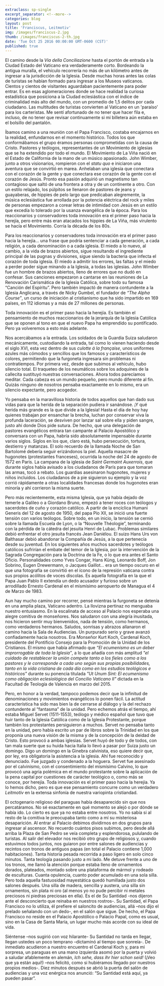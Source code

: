 ```yaml
---
extraclass: sp-single
excerpt_separator: <!--more-->
categories: blog
layout: post
title: 'Franciscus, Leitmotiv'
img: /images/franciscus-2.jpg
thumb: /images/franciscus-2-th.jpg
date: 'Tue Oct 25 2016 00:00:00 GMT-0600 (CST)'
published: true
---
```

El camino desde la *Via della Conciliazione* hasta el portón de entrada a la Ciudad Estado del Vaticano era verdaderamente corto. Bordeando la antigua muralla, el vehículo recorrería no más de un kilómetro antes de ingresar a la jurisdicción de la Iglesia. Desde muchas horas antes las colas de turistas se habían formado para ingresar a los Museos vaticanos. Cientos y cientos de visitantes aguardaban pacientemente para poder entrar. Es en esas aglomeraciones donde se hace realidad la curiosa estadística que posiciona a la Ciudad eclesiástica con el índice de criminalidad más alto del mundo, con un promedio de 1,5 delitos por cada ciudadano. Las multitudes de turistas convierten al Vaticano en un 'paraíso' para los carteristas. Me sentí afortunado de no tener que hacer fila e, incluso, de no tener que revisar continuamente si mi billetera aún estaba en el bolsillo del pantalón.

<!--more-->

Íbamos camino a una reunión con el Papa Francisco, costaba encajarnos en la realidad, enfundarnos en el momento histórico. Todos los que conformábamos el grupo éramos personas comprometidas con la causa de Cristo. Pastores y teólogos, representantes de un Movimiento de iglesias que se ha extendido por todo el mundo. El Movimiento de La Viña nació en el Estado de California de la mano de un músico apasionado. John Wimber, junto a otros visionarios, rompieron con el *statu quo* e iniciaron una aventura que se convirtió en marea. Anhelaban una iglesia que conectara con el corazón de la gente y que conectara ese corazón de la gente con el corazón de Jesús. Pronto esa pasión adquirió un magnetismo tan contagioso que saltó de una frontera a otra y de un continente a otro. Con un estilo relajado, los púlpitos se llenaron de pastores de jeans y guayaberas, de hippies de pelo largo que predicaban alegremente, la música eclesiástica fue arrollada por la potencia eléctrica del rock y miles de personas empezaron a corear letras de intimidad con Jesús en un estilo que excedía lo tolerado por la usanza evangélica de la época.  Para los reaccionarios y conservadores toda innovación era el primer paso hacia la herejía, pero entre más eran atacados los hippies de La Viña, más virulento se hacía el Movimiento. Corría la década de los 80s.

Para los reaccionarios y conservadores toda innovación era el primer paso hacia la herejía… una frase que podría sentenciar a cada generación, a cada religión, a cada denominación o a cada iglesia. El miedo a lo nuevo, al cambio, a la vida de brazos abiertos, sigue resultando el ingrediente principal de las pugnas y divisiones, sigue siendo la bacteria que infecta el corazón de toda iglesia.  El miedo a admitir los errores, las faltas y el miedo a perder poder sigue minando a la Iglesia, a todas las iglesias.  John Wimber fue un hombre de brazos abiertos, lleno de errores que no dudó en confesar. Sus canciones empezaron a cantarse en las reuniones de La Renovación Carismática de la Iglesia Católica, sobre todo su famosa “Canción del Espíritu”. Pero también impactó de manera contundente a la Iglesia Anglicana, a través de Nicky Gumbel, el fundador de *“The Alpha Course”*, un curso de iniciación al cristianismo que ha sido impartido en 169 países, en 112 idiomas y a más de 27 millones de personas.

Toda innovación es el primer paso hacia la herejía.  Es también el pensamiento de muchos reaccionarios de la jerarquía de la Iglesia Católica que se oponen al tono en que el nuevo Papa ha emprendido su pontificado.  Pero ya volveremos a esto más adelante.

Nos acercábamos a la entrada.  Los soldados de la Guardia Suiza saludaron mecánicamente, custodiando la entrada, tal como lo vienen haciendo desde el siglo XVI, esta vez dentro de sus *culotte á la française*, unos uniformes azules más cómodos y sencillos que los famosos y característicos de colores, permitiendo que la furgoneta ingresara sin problemas ni contratiempos.  Por primera vez, desde que subimos al vehículo, hubo silencio total. El traqueteo de los neumáticos sobre los adoquines de la callecita sustituyó nuestras conversaciones. Ahora todos parecíamos meditar. Cada cabeza es un mundo pequeño, pero mundo diferente al fin. Quizás ninguno de nosotros pensaba exactamente en lo mismo, era un silencio expectante, pero acogedor.

Yo pensaba en la maravillosa historia de todos aquellos que han dado sus vidas para que la herida de la separación pudiera ir sanándose.  ¡Y qué herida más grande es la que divide a la Iglesia! Hasta el día de hoy hay quienes trabajan por ensanchar la brecha, luchan por conservar viva la profunda laceración, se desviven por lanzar sal sobre ella y piden sangre, justo ahí donde Dios pide sutura.  De hecho, que una delegación de pastores evangélicos entrara tan campante al Palacio Apostólico y conversara con un Papa, habría sido absolutamente impensable durante varios siglos.  Siglos en los que, claro está, hubo persecución, tortura, destierro y matanzas. El solo recuerdo de la llamada Noche de San Bartolomé debería seguir erizándonos la piel.  Aquella masacre de hugonotes (protestantes franceses), ocurrida la noche del 24 de agosto de 1572 en Paris.  La campana de la iglesia de *Saint Germaint Auxerrois*, que durante siglos había avisado a los ciudadanos de París para que tomaran las armas, tocó a rebato.  Los guardias asesinaron hugonotes, mujeres y niños incluidos. Los ciudadanos de a pie siguieron su ejemplo y la voz corrió rápidamente a otras localidades francesas donde los hugonotes eran minoría y ahí corrieron la misma suerte.  

Pero más recientemente, esta misma Iglesia, que ya había dejado de temerle a Galileo o a Giordano Bruno, empezó a tener roces con teólogos y sacerdotes de cuño y corazón católico.  A partir de la encíclica Humani Generis del 12 de agosto de 1950, del papa Pío XII, se inició una fuerte tensión con varios teólogos. Sobre todo, en un inicio, la tensión se cernió sobre la llamada Escuela de Lyon, o la “Nouvelle Théologie”, terminando con la pérdida de la cátedra del jesuita Henri de Lubac. Problemas similares debió enfrentar el otro jesuita francés Jean Daniélou. El suizo Hans Urs von Balthasar debió abandonar la Compañía de Jesús, a la que pertenecía desde su juventud.  En los siguientes años muchos sacerdotes y teólogos católicos sufrirían el embate del temor de la Iglesia, por la intervención de la Sagrada Congregación para la Doctrina de la Fe, o lo que era antes el Santo Oficio. Personalidades como Yves Congar, Hans Küng, Leonardo Boff, Jon Sobrino, Eugen Drewermann, o Jacques Gaillot… era un tiempo oscuro en el que una fotografía se convirtió en el ícono de la represión vaticana contra sus propios acólitos de voces díscolas. Es aquella fotografía en la que el Papa Juan Pablo II extendía un dedo acusador y furioso sobre un arrodillado Ernesto Cardenal en el mismísimo aeropuerto de Managua el 4 de Marzo de 1983.

Aun hay mucho camino por recorrer, pensé mientras la furgoneta se detenía en una amplia plaza, Vaticano adentro. La llovizna pertinaz no menguaba nuestro entusiasmo. En la escalinata de acceso al Palacio nos esperaba una alegre comitiva de monseñores. Nos saludaron con una alegría inusitada, nos hicieron sentir muy bienvenidos, nada de tensión, como hermanos, como verdaderos hermanos. Saludos, sonrisas y abrazos allanaron el camino hacia la Sala de Audiencias. Un purpurado serio y grave avanzó confiadamente hacia nosotros. Era Monseñor Kurt Koch, Cardenal Koch, presidente del Pontificio Consejo para la Promoción de la Unidad de los Cristianos. El mismo que había afirmado que *“El ecumenismo es un deber improrrogable de toda la Iglesia”*, a lo que añadía con más amplitud *"el cuidado de restablecer la unión compete tanto a los fieles como a los pastores y le corresponde a cada uno según sus propias posibilidades, tanto en la vida cristiana de cada día como en los estudios teológicos e históricos"* durante su ponencia titulada *"Ut Unum Sint: El ecumenismo como obligación eclesiológica del Concilio Vaticano II"* dictada en la Facultad de Teología de Valencia en marzo del 2015.

Pero, en honor a la verdad, tampoco podemos decir que la infinitud de denominaciones y movimientos evangélicos lo ponen fácil. La actitud característica ha sido mas bien la de cerrarse al diálogo y la del rechazo contundente al “fantasma” de la unidad.  Pero echemos atrás el tiempo, ahí estaba Miguel Servet (1511-1553), teólogo y médico español que tuvo que huir tanto de la Iglesia Católica como de la Iglesia Protestante, porque también los protestantes persiguieron a muchos. Servet no pensaba tanto en la unidad, pero había escrito un par de libros sobre la Trinidad en los que proponía una nueva visión de la misma y de la concepción de la deidad de Cristo. Esto provocó a ambas iglesias. Servet huyó de todo y de todos, con tan mala suerte que su huida hacia Italia lo llevó a pasar por Suiza justo un domingo. Digo un domingo en la Ginebra calvinista, eso quiere decir que, por ley, era obligatoria la asistencia a la iglesia. Ahí fue reconocido y denunciado. Fue juzgado y condenado a la hoguera. Servet fue asesinado por el calvinismo, con el consentimiento del mismísimo Calvino, lo que provocó una agria polémica en el mundo protestante sobre la aplicación de la pena capital por cuestiones de carácter teológico o, como más se conoce, por herejía. Toda innovación es el primer paso hacia la herejía.  Ya lo hemos dicho, pero es que ese pensamiento concurre como un verdadero *Leitmotiv* en la extensa sinfonía de nuestra variopinta cristiandad.  

El octogenario religioso del paraguas había desaparecido sin que nos percatáramos. No sé exactamente en qué momento se alejó o por dónde se había ido. Lo cierto es que ya no estaba entre nosotros. Yo no sabía si al resto de la comitiva le preocupaba tanto como a mí su misteriosa desaparición. Al entrar al Palacio debimos dividirnos en dos grupos para ingresar al ascensor. No recuerdo cuántos pisos subimos, pero desde allá arriba la Plaza de San Pedro se veía completa y esplendorosa, pululando de turistas.  Al salir del elevador nos recibió otro grupo de religiosos y, cuando estuvimos todos juntos, nos guiaron por entre salones de audiencias y recintos con tronos de antiguos papas (en total el Palacio contiene 1,000 habitaciones). Tanta historia pesada recorrida a paso ligero en solo cinco minutos. Tanta teología pasando justo a mi lado. Me detuve frente a uno de los tronos, me llamó la atención porque estaba lleno de ornamentos dorados, plateados, montado sobre una plataforma de mármol y rodeado de esculturas. Cuanta opulencia, cuanto poder acumulado en una sola silla. Pero toda aquella fastuosidad mayestática quedó humillada justo dos salones después. Una silla de madera, sencilla y austera, una silla sin ornamentos, sin plata ni oro (al menos yo no pude percibir ni metales preciosos ni piedras preciosas en ella). Es el de Su Santidad -nos dijeron ante el desconcierto que reinaba en nuestros rostros-. Su Santidad, el Papa Francisco no lo utiliza, él prefiere el saloncito de audiencias, allá –nos dijo el prelado señalando con un dedo-, en el salón que sigue. De hecho, el Papa Francisco no reside en el Palacio Apostólico o Palacio Papal, como es usual, sino en la Casa de Santa María, un lugar mucho más acorde con su ideal de vida.

Siéntense –nos sugirió con voz hilarante- Su Santidad no tarda en llegar, llegan ustedes un poco temprano –dictaminó al tiempo que sonreía-.  De inmediato acudieron a nuestro encuentro el Cardenal Koch y, para mi sorpresa, un paraguas en una mano izquierda asomó por la puerta y volvió a saludar afablemente en alemán, *Ich sehe, dass ihr hier schon seid!* (¡Veo que ya están aquí!) –nos felicitó, como si hubiéramos llegado por nuestros propios medios-. Diez minutos después se abrió la puerta del salón de audiencias y una voz enérgica nos anunció: “Su Santidad está aquí, ya pueden pasar”.
